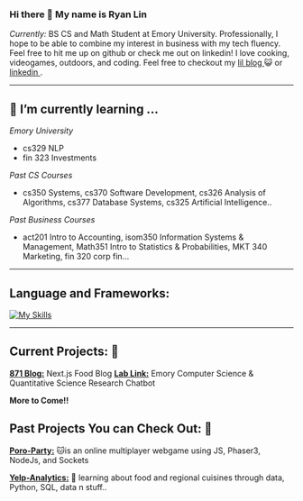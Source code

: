 ### Hi there 👋 My name is Ryan Lin 

 <i>Currently:</i> BS CS and Math Student at Emory University. Professionally, I hope to be able to combine my interest in business with my tech fluency. Feel free to hit me up on github or check me out on linkedin! I love cooking, videogames, outdoors, and coding.
 Feel free to checkout my <a href="https://ryworld-lgb4.vercel.app/"> lil blog </a> 😺 or <a href="https://www.linkedin.com/in/ryan-lin-b53688220/"> linkedin </a>. 

------ 
<h2>🌱 I’m currently learning ...</h2>

_Emory University_
  - cs329 NLP
  - fin 323 Investments

_Past CS Courses_
  - cs350 Systems, cs370 Software Development, cs326 Analysis of Algorithms, cs377 Database Systems, cs325 Artificial Intelligence..

_Past Business Courses_
  - act201 Intro to Accounting, isom350 Information Systems & Management, Math351 Intro to Statistics & Probabilities, MKT 340 Marketing, fin 320 corp fin...

------

<h2>Language and Frameworks:</h2>

[![My Skills](https://skillicons.dev/icons?i=js,html,css,c,java,js,py,mysql,mongodb,r)](https://skillicons.dev)

------

<h2> Current Projects: 👷 </h2>

__[871 Blog:](https://github.com/rlyn122/ryworld)__ Next.js Food Blog
__[Lab Link:](https://github.com/rlyn122/lab-link)__ Emory Computer Science & Quantitative Science Research Chatbot


__More to Come!!__

<h2> Past Projects You can Check Out: 🏁 </h2>

__[Poro-Party:](https://github.com/rlyn122/Poro-Party)__     🐱is an online multiplayer webgame using JS, Phaser3, NodeJs, and Sockets

__[Yelp-Analytics:](https://github.com/rlyn122/YelpAnalytics)__  🍔 learning about food and regional cuisines through data, Python, SQL, data n stuff..



<!--
**rlyn122/rlyn122** is a ✨ _special_ ✨ repository because its `README.md` (this file) appears on your GitHub profile.

Here are some ideas to get you started:

- 🔭 I’m currently working on ...
- 🌱 I’m currently learning ...
- 👯 I’m looking to collaborate on ...
- 🤔 I’m looking for help with ...
- 💬 Ask me about ...
- 📫 How to reach me: ...
- 😄 Pronouns: ...
- ⚡ Fun fact: ...
-->
